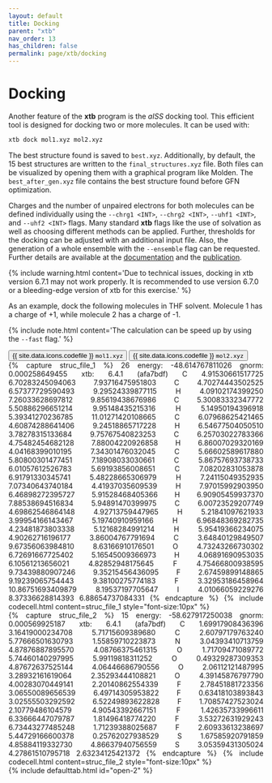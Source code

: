 ```yaml
---
layout: default
title: Docking
parent: "xtb"
nav_order: 13
has_children: false
permalink: page/xtb/docking
---
```


# Docking

Another feature of the **xtb** program is the *aISS* docking tool. This efficient tool is designed for docking two or more molecules. It can be used with:


```bash
xtb dock mol1.xyz mol2.xyz
```

The best structure found is saved to `best.xyz`. Additionally, by default, the 15 best structures are written to the `final_structures.xyz` file. Both files can be visualized by opening them with a graphical program like Molden.
The `best_after_gen.xyz` file contains the best structure found before GFN optimization.

Charges and the number of unpaired electrons for both molecules can be defined individually using the `--chrg1 <INT>`, `--chrg2 <INT>`, `--uhf1 <INT>`, and `--uhf2 <INT>` flags.
Many standard **xtb** flags like the use of solvation as well as choosing different methods can be applied.
Further, thresholds for the docking can be adjusted with an additional input file. Also, the generation of a whole ensemble with the `--ensemble` flag can be requested. Further details are available at the [documentation](https://xtb-docs.readthedocs.io/en/latest/xtb_docking.html) and the [publication](https://onlinelibrary.wiley.com/doi/full/10.1002/anie.202214477).

{% include warning.html content='Due to technical issues, docking in xtb version 6.7.1 may not work properly. It is recommended to use version 6.7.0 or a bleeding-edge version of xtb for this exercise.' %}

As an example, dock the following molecules in THF solvent. Molecule 1 has a charge of +1, while molecule 2 has a charge of -1.

{% include note.html content='The calculation can be speed up by using the `--fast` flag.' %}

<!-- Tab links -->
<div class="tab card">
  <button
    class="tablinks tab-id-1"
    onclick="openTabId(event, 'struc-1', 'tab-id-1')"
    id="open-1">
    {{ site.data.icons.codefile }} <code>mol1.xyz</code>
  </button>
  <button
    class="tablinks tab-id-1"
    onclick="openTabId(event, 'struc-2', 'tab-id-1')">
    {{ site.data.icons.codefile }} <code>mol2.xyz</code>
  </button>
</div>
<!-- Tab content -->
<div id="struc-1" class="tabcontent tab-id-1" style="text-align:justify">
{% capture struc_file_1 %}
26
 energy: -48.614767811026 gnorm: 0.000258649455 xtb: 6.4.1 (afa7bdf)
C         4.91530661517725    6.70283245094063    7.93716475951803
C         4.70274443502525    6.57377729590493    9.29524339877115
H         4.09102174399250    7.26033628697812    9.85619438676986
C         5.30083332347772    5.50886296651214    9.95148435215316
H         5.14950194396918    5.39341270236785   11.01271420108665
C         6.07968625421465    4.60874288641406    9.24518865717228
H         6.54677504050510    3.78278315133684    9.75767540823253
C         6.25703022783366    4.75482454682128    7.88004220926858
H         6.86007029320169    4.04168399010195    7.34301476032045
C         5.66602589617880    5.80800301477451    7.18908033030661
C         5.86757693738733    6.01057612526783    5.69193856008651
C         7.08202831053878    6.91791330345741    5.48228665306979
H         7.24115049352935    7.07340643740184    4.41937035609539
H         7.97015992903950    6.46898272395727    5.91528468405366
H         6.90905459937370    7.88538694516834    5.94891470399975
C         6.00723529207749    4.69862546864148    4.92713759447965
H         5.21841097621933    3.99954166143467    5.19740910959166
H         6.96848369282735    4.23481873803338    5.12168284991214
H         5.95419366234075    4.90262716196177    3.86004767791694
C         3.64840129849507    9.67356063984810    8.63166910176501
O         4.73243266730302    6.72691667725402    5.16545009366973
H         4.06891690953035    6.10561213656021    4.82852948175645
F         4.75466800938595    9.73439880907246    9.35215456436095
F         2.67459899148865    9.19239065754443    9.38100275774183
F         3.32953186458964   10.86751693409879    8.19537197705647
I         4.01066059229276    8.37336628814393    6.88654737084331
{% endcapture %}
{% include codecell.html content=struc_file_1 style="font-size:10px" %}
</div>
<div id="struc-2" class="tabcontent tab-id-1" style="text-align:justify">
{% capture struc_file_2 %}
15
 energy: -58.627917250038 gnorm: 0.000569925187 xtb: 6.4.1 (afa7bdf)
C         1.69917908436396    3.16419000234708    5.71715609389680
C         2.60797179763240    5.77666501630793    1.55859710223873
N         3.04393410713759    4.87876887895570    4.08766375461315
O         1.71709471089772    5.74460140297995    5.99119818311252
O         0.49329287309353    4.87672637525144    4.06446686790556
O         2.06112121487995    3.28932161619064    2.35293444108821
O         4.39145876797790    4.00283070449141    2.20140862554339
F         2.78451881723356    3.06550089656539    6.49714305953822
F         0.63418103893843    3.02555503292592    6.52249893622828
F         1.70857427523024    2.10779486104579    4.90543392667151
F         1.42635733996611    6.33666447079787    1.81496418774220
F         3.53272631929243    6.73443277485248    1.71239388025687
F         2.60933613238697    5.44729166600378    0.25762027938529
S         1.67585920791859    4.85884119332730    4.86637940756559
S         3.05359431305024    4.27861510795718    2.63234125421372
{% endcapture %}
{% include codecell.html content=struc_file_2 style="font-size:10px" %}
</div>
{% include defaulttab.html id="open-2" %}
